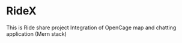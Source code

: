 # RideX
This is Ride share project Integration of OpenCage map and chatting application (Mern stack) 
